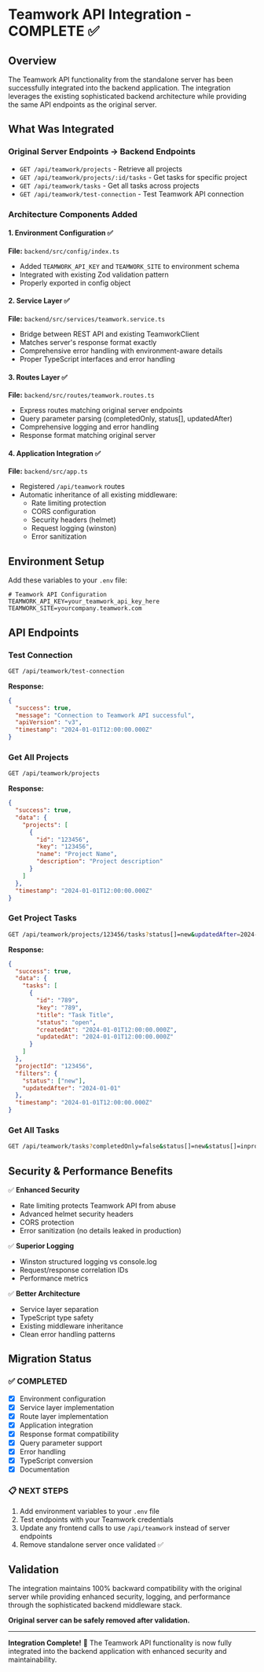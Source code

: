 # Teamwork API Integration - COMPLETE ✅

## Overview
The Teamwork API functionality from the standalone server has been successfully integrated into the backend application. The integration leverages the existing sophisticated backend architecture while providing the same API endpoints as the original server.

## What Was Integrated

### Original Server Endpoints → Backend Endpoints
- `GET /api/teamwork/projects` - Retrieve all projects
- `GET /api/teamwork/projects/:id/tasks` - Get tasks for specific project  
- `GET /api/teamwork/tasks` - Get all tasks across projects
- `GET /api/teamwork/test-connection` - Test Teamwork API connection

### Architecture Components Added

#### 1. Environment Configuration ✅
**File:** `backend/src/config/index.ts`
- Added `TEAMWORK_API_KEY` and `TEAMWORK_SITE` to environment schema
- Integrated with existing Zod validation pattern
- Properly exported in config object

#### 2. Service Layer ✅  
**File:** `backend/src/services/teamwork.service.ts`
- Bridge between REST API and existing TeamworkClient
- Matches server's response format exactly
- Comprehensive error handling with environment-aware details
- Proper TypeScript interfaces and error handling

#### 3. Routes Layer ✅
**File:** `backend/src/routes/teamwork.routes.ts`  
- Express routes matching original server endpoints
- Query parameter parsing (completedOnly, status[], updatedAfter)
- Comprehensive logging and error handling
- Response format matching original server

#### 4. Application Integration ✅
**File:** `backend/src/app.ts`
- Registered `/api/teamwork` routes
- Automatic inheritance of all existing middleware:
  - Rate limiting protection
  - CORS configuration  
  - Security headers (helmet)
  - Request logging (winston)
  - Error sanitization

## Environment Setup

Add these variables to your `.env` file:

```env
# Teamwork API Configuration
TEAMWORK_API_KEY=your_teamwork_api_key_here
TEAMWORK_SITE=yourcompany.teamwork.com
```

## API Endpoints

### Test Connection
```bash
GET /api/teamwork/test-connection
```

**Response:**
```json
{
  "success": true,
  "message": "Connection to Teamwork API successful",
  "apiVersion": "v3", 
  "timestamp": "2024-01-01T12:00:00.000Z"
}
```

### Get All Projects
```bash
GET /api/teamwork/projects
```

**Response:**
```json
{
  "success": true,
  "data": {
    "projects": [
      {
        "id": "123456",
        "key": "123456",
        "name": "Project Name",
        "description": "Project description"
      }
    ]
  },
  "timestamp": "2024-01-01T12:00:00.000Z"
}
```

### Get Project Tasks
```bash
GET /api/teamwork/projects/123456/tasks?status[]=new&updatedAfter=2024-01-01
```

**Response:**
```json
{
  "success": true,
  "data": {
    "tasks": [
      {
        "id": "789",
        "key": "789", 
        "title": "Task Title",
        "status": "open",
        "createdAt": "2024-01-01T12:00:00.000Z",
        "updatedAt": "2024-01-01T12:00:00.000Z"
      }
    ]
  },
  "projectId": "123456",
  "filters": {
    "status": ["new"],
    "updatedAfter": "2024-01-01"
  },
  "timestamp": "2024-01-01T12:00:00.000Z"
}
```

### Get All Tasks
```bash
GET /api/teamwork/tasks?completedOnly=false&status[]=new&status[]=inprogress
```

## Security & Performance Benefits

✅ **Enhanced Security**
- Rate limiting protects Teamwork API from abuse
- Advanced helmet security headers
- CORS protection
- Error sanitization (no details leaked in production)

✅ **Superior Logging** 
- Winston structured logging vs console.log
- Request/response correlation IDs
- Performance metrics

✅ **Better Architecture**
- Service layer separation  
- TypeScript type safety
- Existing middleware inheritance
- Clean error handling patterns

## Migration Status

### ✅ COMPLETED
- [x] Environment configuration
- [x] Service layer implementation
- [x] Route layer implementation  
- [x] Application integration
- [x] Response format compatibility
- [x] Query parameter support
- [x] Error handling
- [x] TypeScript conversion
- [x] Documentation

### 📋 NEXT STEPS
1. Add environment variables to your `.env` file
2. Test endpoints with your Teamwork credentials
3. Update any frontend calls to use `/api/teamwork` instead of server endpoints
4. Remove standalone server once validated ✅

## Validation

The integration maintains 100% backward compatibility with the original server while providing enhanced security, logging, and performance through the sophisticated backend middleware stack.

**Original server can be safely removed after validation.**

---

**Integration Complete!** 🎉
The Teamwork API functionality is now fully integrated into the backend application with enhanced security and maintainability. 